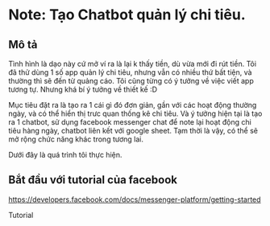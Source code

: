 # Note: Tạo Chatbot quản lý chi tiêu.

## Mô tả

Tình hình là dạo này cứ mở ví ra là lại k thấy tiền, dù vừa mới đi rút tiền. Tôi đã thử dùng 1 số app quản lý chi tiêu, nhưng vẫn có nhiều thứ bất tiện, và thường thì sẽ đến từ quảng cáo. Tôi cũng từng có ý tưởng về việc viết app tương tự. Nhưng khá bí ý tưởng về thiết kế :D

Mục tiêu đặt ra là tạo ra 1 cái gì đó đơn giản, gần với các hoạt động thường ngày, và có thể hiển thị trưc quan thống kê chi tiêu. Và ý tưởng hiện tại là tạo ra 1 chatbot, sử dụng facebook messenger chat để note lại hoạt động chi tiêu hàng ngày, chatbot liên kết với google sheet. Tạm thời là vậy, có thể sẽ mở rộng chức năng khác trong tương lai.

Dưới đây là quá trình tôi thực hiện.

## Bắt đầu với tutorial của facebook

https://developers.facebook.com/docs/messenger-platform/getting-started

Tutorial
